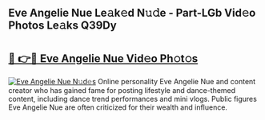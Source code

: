 ## Eve Angelie Nue Le𝚊k𝚎d N𝚞𝚍e - Part-LGb Vid𝚎o Photos Le𝚊ks Q39Dy

# <h2><a href="http://fb1dqfh.evod.top/?m=Eve+Angelie+Nue">🔗 👉🔴 Eve Angelie Nue Vid𝚎o Ph𝚘t𝚘s</a></h2>

[![Eve Angelie Nue N𝚞d𝚎s](https://i.imgur.com/8V9OHl7.gif)](http://fb1dqfh.evod.top/?m=Eve+Angelie+Nue)
Online personality Eve Angelie Nue and content creator who has gained fame for posting lifestyle and dance-themed content, including dance trend performances and mini vlogs. Public figures Eve Angelie Nue are often criticized for their wealth and influence. 
